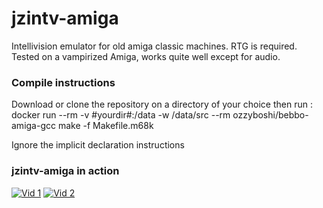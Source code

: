 # jzintv-amiga
Intellivision emulator for old amiga classic machines.
RTG is required.  
Tested on a vampirized Amiga, works quite well except for audio.  

### Compile instructions
Download or clone the repository on a directory of your choice then run :
  docker run --rm -v #yourdir#:/data -w /data/src  --rm ozzyboshi/bebbo-amiga-gcc make -f Makefile.m68k
  
Ignore the implicit declaration instructions

### jzintv-amiga in action
[![Vid 1](https://img.youtube.com/vi/7mEO_5BfSBU/0.jpg)](https://www.youtube.com/watch?v=7mEO_5BfSBU)
[![Vid 2](https://img.youtube.com/vi/pujyfHmzLa0/0.jpg)](https://www.youtube.com/watch?v=pujyfHmzLa0)


